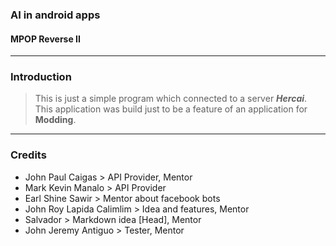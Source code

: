 ### AI in android apps
#### MPOP Reverse II

---
### Introduction
> This is just a simple program which connected to a server ***Hercai***. This application was build just to be a feature of an application for **Modding**.

---
### Credits
* John Paul Caigas > API Provider, Mentor
* Mark Kevin Manalo > API Provider
* Earl Shine Sawir > Mentor about facebook bots
* John Roy Lapida Calimlim > Idea and features, Mentor
* Salvador > Markdown idea [Head], Mentor
* John Jeremy Antiguo > Tester, Mentor